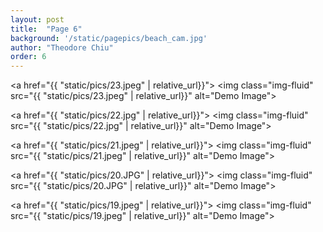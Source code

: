 ```yaml
---
layout: post
title:  "Page 6"
background: '/static/pagepics/beach_cam.jpg'
author: "Theodore Chiu"
order: 6
---
```


<a href="{{ "static/pics/23.jpeg" | relative_url}}">
	<img class="img-fluid" src="{{ "static/pics/23.jpeg" | relative_url}}" alt="Demo Image">
</a>

<a href="{{ "static/pics/22.jpg" | relative_url}}">
	<img class="img-fluid" src="{{ "static/pics/22.jpg" | relative_url}}" alt="Demo Image">
</a>

<a href="{{ "static/pics/21.jpeg" | relative_url}}">
	<img class="img-fluid" src="{{ "static/pics/21.jpeg" | relative_url}}" alt="Demo Image">
</a>

<a href="{{ "static/pics/20.JPG" | relative_url}}">
	<img class="img-fluid" src="{{ "static/pics/20.JPG" | relative_url}}" alt="Demo Image">
</a>

<a href="{{ "static/pics/19.jpeg" | relative_url}}">
	<img class="img-fluid" src="{{ "static/pics/19.jpeg" | relative_url}}" alt="Demo Image">
</a>

